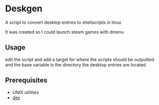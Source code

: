# Deskgen
A script to convert desktop entries to shellscripts in linux

It was created so I could launch steam games with dmenu

## Usage
edit the script and add a target for where the scripts should be outputted and the base variable is the directory the desktop entries are located

## Prerequisites
* UNIX utilities
* [dex](https://github.com/jceb/dex)

